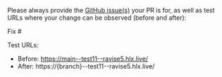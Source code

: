 Please always provide the [GitHub issue(s)](../issues) your PR is for, as well as test URLs where your change can be observed (before and after):

Fix #<gh-issue-id>

Test URLs:
- Before: https://main--test11--ravise5.hlx.live/
- After: https://{branch}--test11--ravise5.hlx.live/
